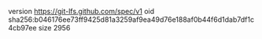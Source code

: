 version https://git-lfs.github.com/spec/v1
oid sha256:b046176ee73ff9425d81a3259af9ea49d76e188af0b44f6d1dab7df1c4cb97ee
size 2956
